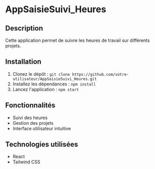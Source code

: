 # AppSaisieSuivi_Heures

## Description
Cette application permet de suivre les heures de travail sur différents projets.

## Installation
1. Clonez le dépôt : `git clone https://github.com/votre-utilisateur/AppSaisieSuivi_Heures.git`
2. Installez les dépendances : `npm install`
3. Lancez l'application : `npm start`

## Fonctionnalités
- Suivi des heures
- Gestion des projets
- Interface utilisateur intuitive

## Technologies utilisées
- React
- Tailwind CSS
